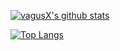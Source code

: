 [![vagusX's github stats](https://github-readme-stats.vercel.app/api?username=vagusX&show_icons=true&theme=solarized-light)](https://github.com/vagusX/vagusX)

[![Top Langs](https://github-readme-stats.vercel.app/api/top-langs/?username=vagusX&theme=solarized-light&layout=compact)](https://github.com/vagusX/vagusX)
